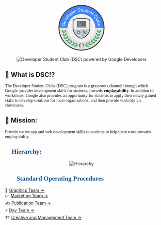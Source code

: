 <!-- Developer Student Club  (DSC) logo -->
<div align="center">
<img src="assets/logo.png" alt="Developer Student Club logo" width="30%">
<br>
<br>
<img src="https://dzwonsemrish7.cloudfront.net/items/3n3N3Z35091y3k131M0X/Image%202019-08-13%20at%203.44.24%20PM.png?v=a160c865" alt="Developer Student Club (DSC) powered by Google Developers">
</div>

<!-- What is DSC!? -->
<div>
<h2>🤔 What is DSC!?</h2>
<p style="font-family: Calibri">The Developer Student Clubs (DSC) program is a grassroots channel through which Google provides development skills for students, towards <strong>employability</strong>. In addition to workshops, Google also provides an opportunity for students to apply their newly gained skills to develop solutions for local organizations, and then provide visibility via showcases.</p>
</div>
<!-- DSC Mission -->
<div>
<h2>🚀 Mission:</h2>
<p style="font-family: Calibri">Provide native app and web development skills to students to help them work towards employability.</p>
</div>

<!-- DSC Hierarchy -->
<h2 style="color: #0B5394; font-family: Times New Roman; text-align: left">🎩 Hierarchy:</h2>
<div align="center">
<img src="https://dzwonsemrish7.cloudfront.net/items/2U2m3L1V0V454729202s/Image%202019-08-13%20at%203.54.19%20PM.png?v=64dfca43" alt="Hierarchy">
</div>

<!-- Standard Operating Procedures -->
<div>
<h2 style="color: #0B5394; font-family: Times New Roman">👨‍💻 Standard Operating Procedures</h2>
🍭 <a href="https://github.com/msaaddev/Developer-Student-Club-Documentation/blob/master/SOPs/graphics_team.md">Graphics Team → </a>
<br>
 📈 <a href="https://github.com/msaaddev/Developer-Student-Club-Documentation/blob/master/SOPs/marketing_team.md">Marketing Team →</a>
<br>
✍ <a href="https://github.com/msaaddev/Developer-Student-Club-Documentation/blob/master/SOPs/publication_team.md">Publication Team →</a>
<br>
⚡ <a href="https://github.com/msaaddev/Developer-Student-Club-Documentation/blob/master/SOPs/dev_team.md"> Dev Team →</a>
<br>
🏗 <a href="https://github.com/msaaddev/Developer-Student-Club-Documentation/blob/master/SOPs/creative_and_management_team.md">Creative and Management Team →</a>

</div>
